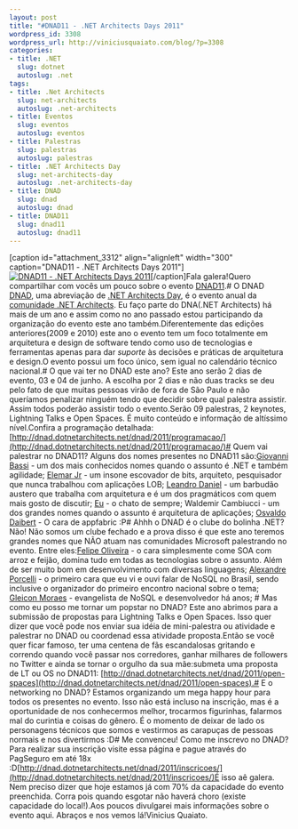 ```yaml
--- 
layout: post
title: "#DNAD11 - .NET Architects Days 2011"
wordpress_id: 3308
wordpress_url: http://viniciusquaiato.com/blog/?p=3308
categories: 
- title: .NET
  slug: dotnet
  autoslug: .net
tags: 
- title: .Net Architects
  slug: net-architects
  autoslug: .net-architects
- title: Eventos
  slug: eventos
  autoslug: eventos
- title: Palestras
  slug: palestras
  autoslug: palestras
- title: .NET Architects Day
  slug: net-architects-day
  autoslug: .net-architects-day
- title: DNAD
  slug: dnad
  autoslug: dnad
- title: DNAD11
  slug: dnad11
  autoslug: dnad11
---
```

[caption id="attachment_3312" align="alignleft" width="300" caption="DNAD11 - .NET Architects Days 2011"][![DNAD11 - .NET Architects Days 2011](http://viniciusquaiato.com/blog/wp-content/uploads/2011/04/site-300x176.png "DNAD11 - .NET Architects Days 2011")](http://viniciusquaiato.com/blog/wp-content/uploads/2011/04/site.png)[/caption]Fala galera!Quero compartilhar com vocês um pouco sobre o evento [DNAD11](http://dnad.dotnetarchitects.net/dnad/2011/).# O DNAD
[DNAD](http://dnad.dotnetarchitects.net/dnad/2011/), uma abreviação de [.NET Architects Day](http://dnad.dotnetarchitects.net/dnad/2011/), é o evento anual da [comunidade .NET Architects](http://dotnetarchitects.net/). Eu faço parte do DNA(.NET Architects) há mais de um ano e assim como no ano passado estou participando da organização do evento este ano também.Diferentemente das edições anteriores(2009 e 2010) este ano o evento tem um foco totalmente em arquitetura e design de software tendo como uso de tecnologias e ferramentas apenas para dar <i>suporte</i> às decisões e práticas de arquitetura e design.O evento possui um foco único, sem igual no calendário técnico nacional.# O que vai ter no DNAD este ano?
Este ano serão 2 dias de evento, 03 e 04 de junho. A escolha por 2 dias e não duas tracks se deu pelo fato de que muitas pessoas virão de fora de São Paulo e não queríamos penalizar ninguém tendo que decidir sobre qual palestra assistir. Assim todos poderão assistir todo o evento.Serão 09 palestras, 2 keynotes, Lightning Talks e Open Spaces. É muito conteúdo e informação de altíssimo nível.Confira a programação detalhada: [http://dnad.dotnetarchitects.net/dnad/2011/programacao/](http://dnad.dotnetarchitects.net/dnad/2011/programacao/)# Quem vai palestrar no DNAD11?
Alguns dos nomes presentes no DNAD11 são:[Giovanni Bassi](http://dnad.dotnetarchitects.net/dnad/2011/palestrantes/#giovanni) - um dos mais conhecidos nomes quando o assunto é .NET e também agilidade;
    [Elemar Jr](http://dnad.dotnetarchitects.net/dnad/2011/palestrantes/#elemar) - um insone escovador de bits, arquiteto, pesquisador que nunca trabalhou com aplicações LOB;
    [Leandro Daniel](http://dnad.dotnetarchitects.net/dnad/2011/palestrantes/#leandro) - um barbudão austero que trabalha com arquitetura e é um dos pragmáticos com quem mais gosto de discutir;
    [Eu](http://dnad.dotnetarchitects.net/dnad/2011/palestrantes/#quaiato) - o chato de sempre;
    Waldemir Cambiucci - um dos grandes nomes quando o assunto é arquitetura de aplicações;
    [Osvaldo Daibert](http://dnad.dotnetarchitects.net/dnad/2011/palestrantes/#Daibert) - O cara de appfabric :P# Ahhh o DNAD é o clube do bolinha .NET?
Não! Não somos um clube fechado e a prova disso é que este ano teremos grandes nomes que NÃO atuam nas comunidades Microsoft palestrando no evento. Entre eles:[Felipe Oliveira](http://dnad.dotnetarchitects.net/dnad/2011/palestrantes/#felipe) - o cara simplesmente come SOA com arroz e feijão, domina tudo em todas as tecnologias sobre o assunto. Além de ser muito bom em desenvolvimento com diversas linguagens;
    [Alexandre Porcelli](http://dnad.dotnetarchitects.net/dnad/2011/palestrantes/#porcelli) - o primeiro cara que eu vi e ouvi falar de NoSQL no Brasil, sendo inclusive o organizador do primeiro encontro nacional sobre o tema;
    [Gleicon Moraes](http://dnad.dotnetarchitects.net/dnad/2011/palestrantes/#gleicon) - evangelista de NoSQL e desenvolvedor há anos;
    # Mas como eu posso me tornar um popstar no DNAD?
Este ano abrimos para a submissão de propostas para Lightning Talks e Open Spaces. Isso quer dizer que você pode nos enviar sua idéia de mini-palestra ou atividade e palestrar no DNAD ou coordenad essa atividade proposta.Então se você quer ficar famoso, ter uma centena de fãs escandalosas gritando e correndo quando você passar nos corredores, ganhar milhares de followers no Twitter e ainda se tornar o orgulho da sua mãe:submeta uma proposta de LT ou OS no DNAD11: [http://dnad.dotnetarchitects.net/dnad/2011/open-spaces](http://dnad.dotnetarchitects.net/dnad/2011/open-spaces).# E o networking no DNAD?
Estamos organizando um mega happy hour para todos os presentes no evento. Isso não está incluso na inscrição, mas é a oportunidade de nos conhecermos melhor, trocarmos figurinhas, falarmos mal do curintia e coisas do gênero. É o momento de deixar de lado os personagens técnicos que somos e vestirmos as carapuças de pessoas normais e nos divertirmos :D# Me convenceu! Como me inscrevo no DNAD?
Para realizar sua inscrição visite essa página e pague através do PagSeguro em até 18x :D[http://dnad.dotnetarchitects.net/dnad/2011/inscricoes/](http://dnad.dotnetarchitects.net/dnad/2011/inscricoes/)É isso aê galera. Nem preciso dizer que hoje estamos já com 70% da capacidade do evento preenchida. Corra pois quando esgotar não haverá choro (existe capacidade do local!).Aos poucos divulgarei mais informações sobre o evento aqui. Abraços e nos vemos lá!Vinicius Quaiato.
